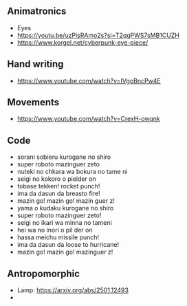 ## Animatronics

* Eyes
* https://youtu.be/uzPisRAmo2s?si=T2qgPWS7sMB1CUZH
* https://www.korgel.net/cyberpunk-eye-piece/

## Hand writing

* https://www.youtube.com/watch?v=IVgoBncPw4E

## Movements

* https://www.youtube.com/watch?v=CrexH-owqnk

## Code

* sorani sobieru kurogane no shiro
* super roboto mazinguer zeto
* nuteki no chkara wa bokura no tame ni
* seigi no kokoro o pielder on
* tobase tekken! rocket punch!
* ima da dasun da breasto fire!
* mazin go! mazin go! mazin guer z!
* yama o kudaku kurogane no shiro
* super roboto mazinguer zeto!
* seigi no ikari wa minna no tameni
* hei wa no inori o pil der on
* hassa meichu missile punch!
* ima da dasun da loose to hurricane!
* mazin go! mazin go! mazinguer z!

## Antropomorphic

* Lamp: https://arxiv.org/abs/2501.12493
* 
